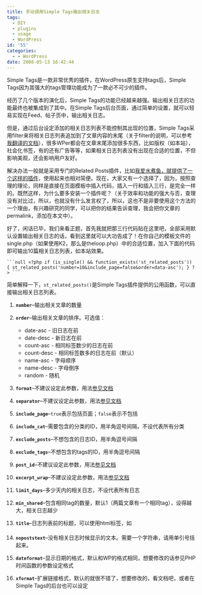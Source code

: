 ```yaml
---
title: 手动调用Simple Tags输出相关日志
tags:
  - DIY
  - plugins
  - usage
  - WordPress
id: '55'
categories:
  - - WordPress
date: 2008-05-13 16:42:44
---
```


Simple Tags是一款非常优秀的插件，在WordPress原生支持tags后，Simple Tags因为其强大的tags管理功能成为了一款必不可少的插件。

经历了几个版本的演化后，Simple Tags的功能已经越来越强。输出相关日志的功能最终也被集成到了其中。在Simple Tags后台页面，通过简单的设置，就可以轻易实现在Feed、帖子页中，输出相关日志。

但是，通过后台设定添加的相关日志列表不能控制其出现的位置，Simple Tags采用filter来将相关日志列表追加到了文章内容的末尾（关于filter的说明，可以参考[我翻译的文档](http://sexywp.com/wp-docs-plugin-api.htm "WordPress Plugin API")），很多WPer都会在文章末尾添加很多东西，比如版权（如本站），社会化书签，有的还有广告等等，如果相关日志列表没有出现在合适的位置，不但影响美观，还会影响用户友好。

解决办法一般就是采用专门的Related Posts插件，比如[我爱水煮鱼，就提供了一个这样的插件](http://fairyfish.net/2007/09/12/wordpress-23-related-posts-plugin/ "WP-Related-Post")，使用起来也相对简便。现在，大家又有一个选择了，因为，按照查理的理论，同样是直接在页面模板中插入代码，插入一行和插入三行，是完全一样的。既然这样，为什么要多安装一个插件呢？（关于效率和功能的强大与否，查理没有对比过，所以，也就没有什么发言权了，所以，这也不是非要使用这个方法的一个理由，有兴趣研究的同学，可以把你的结果告诉查理，我会把你文章的permalink，添加在本文中）。

好了，闲话已毕，我们来看正题，首先我就把那三行代码贴在这里吧，全部采用默认设置输出相关日志的话，看到这里就可以大功告成了！在你自己的模板文件的single.php（如果使用K2，那么是theloop.php）中的合适位置，加入下面的代码即可输出10篇相关日志列表，如本站效果。

` ```null <?php if (is_single() && function_exists('st_related_posts')) { st_related_posts('number=10&include_page=false&order=data-asc'); } ?> ``` `

简单解释一下，`st_related_posts()`是Simple Tags插件提供的公用函数，可以直接输出相关日志列表。

1.  **`number`**–输出相关文章的数量
2.  **`order`**–输出相关文章的排序。可选值：
    
    *   date-asc - 旧日志在前
    *   date-desc - 新日志在前
    *   count-asc - 相同标签数少的日志在前
    *   count-desc - 相同标签数多的日志在前（默认）
    *   name-asc - 字母顺序
    *   name-desc - 字母倒序
    *   random - 随机
    
3.  **`format`**–不建议设定此参数，用法[参见文档](http://code.google.com/p/simple-tags/wiki/RelatedPosts)
4.  **`separator`**–不建议设定此参数，用法[参见文档](http://code.google.com/p/simple-tags/wiki/RelatedPosts)
5.  **`include_page`**–`true`表示包括页面；`false`表示不包括
6.  **`include_cat`**–需要包含的分类的ID，用半角逗号间隔，不设代表所有分类
7.  **`exclude_posts`**–不想包含的日志ID，用半角逗号间隔
8.  **`exclude_tags`**–不想包含的tags的ID，用半角逗号间隔
9.  **`post_id`**–不建议设定此参数，用法[参见文档](http://code.google.com/p/simple-tags/wiki/RelatedPosts)
10.  **`excerpt_wrap`**–不建议设定此参数，用法[参见文档](http://code.google.com/p/simple-tags/wiki/RelatedPosts)
11.  **`limit_days`**–多少天内的相关日志，不设代表所有日志
12.  **`min_shared`**–包含相同tag的数量，默认1（两篇文章有一个相同tag），设得越大，相关日志越少
13.  **`title`**–日志列表前的标题，可以使用html标签，如<h4>
14.  **`nopoststext`**–没有相关日志时候显示的文本。需要一个字符串，请用单引号括起来。
15.  **`dateformat`**–显示日期的格式，默认和WP的格式相同，想要修改的话参见PHP时间函数的参数设定格式
16.  **`xformat`**–扩展链接格式，默认的就很不错了，想要修改的，看文档吧，或者在Simple Tags的后台也可以设定
